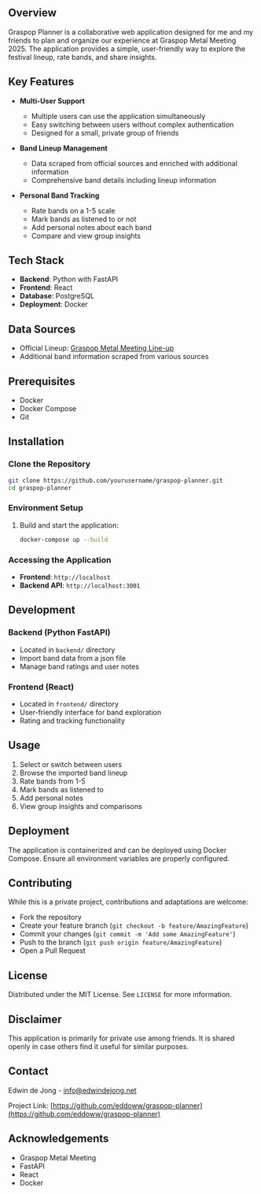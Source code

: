 ## Overview

Graspop Planner is a collaborative web application designed for me and my friends to plan and organize our experience at Graspop Metal Meeting 2025. The application provides a simple, user-friendly way to explore the festival lineup, rate bands, and share insights.

## Key Features

- **Multi-User Support**

  - Multiple users can use the application simultaneously
  - Easy switching between users without complex authentication
  - Designed for a small, private group of friends

- **Band Lineup Management**

  - Data scraped from official sources and enriched with additional information
  - Comprehensive band details including lineup information

- **Personal Band Tracking**
  - Rate bands on a 1-5 scale
  - Mark bands as listened to or not
  - Add personal notes about each band
  - Compare and view group insights

## Tech Stack

- **Backend**: Python with FastAPI
- **Frontend**: React
- **Database**: PostgreSQL
- **Deployment**: Docker

## Data Sources

- Official Lineup: [Graspop Metal Meeting Line-up](https://www.graspop.be/en/line-up/list)
- Additional band information scraped from various sources

## Prerequisites

- Docker
- Docker Compose
- Git

## Installation

### Clone the Repository

```bash
git clone https://github.com/yourusername/graspop-planner.git
cd graspop-planner
```

### Environment Setup

1. Build and start the application:
   ```bash
   docker-compose up --build
   ```

### Accessing the Application

- **Frontend**: `http://localhost`
- **Backend API**: `http://localhost:3001`

## Development

### Backend (Python FastAPI)

- Located in `backend/` directory
- Import band data from a json file
- Manage band ratings and user notes

### Frontend (React)

- Located in `frontend/` directory
- User-friendly interface for band exploration
- Rating and tracking functionality

## Usage

1. Select or switch between users
2. Browse the imported band lineup
3. Rate bands from 1-5
4. Mark bands as listened to
5. Add personal notes
6. View group insights and comparisons

## Deployment

The application is containerized and can be deployed using Docker Compose. Ensure all environment variables are properly configured.

## Contributing

While this is a private project, contributions and adaptations are welcome:

- Fork the repository
- Create your feature branch (`git checkout -b feature/AmazingFeature`)
- Commit your changes (`git commit -m 'Add some AmazingFeature'`)
- Push to the branch (`git push origin feature/AmazingFeature`)
- Open a Pull Request

## License

Distributed under the MIT License. See `LICENSE` for more information.

## Disclaimer

This application is primarily for private use among friends. It is shared openly in case others find it useful for similar purposes.

## Contact

Edwin de Jong - info@edwindejong.net

Project Link: [https://github.com/eddoww/graspop-planner](https://github.com/eddoww/graspop-planner)

## Acknowledgements

- Graspop Metal Meeting
- FastAPI
- React
- Docker
